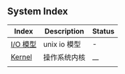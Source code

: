 ## System Index



| Index                                 | Description  | Status |
| ------------------------------------- | ------------ | ------ |
| [I/O 模型](/docs/Core/System/IO.md)   | unix io 模型 | -      |
| [Kernel](/docs/Core/System/Kernel.md) | 操作系统内核 | __     |
|                                       |              |        |

